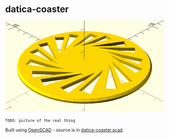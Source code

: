 # datica-coaster

![rendered image](render.png)

`TODO: picture of the real thing`

Built using [OpenSCAD](http://www.openscad.org/) - source is in [datica-coaster.scad](./datica-coaster.scad).
